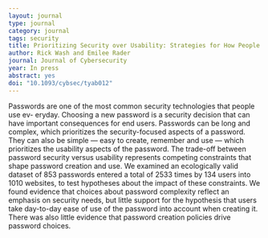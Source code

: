 ```yaml
---
layout: journal
type: journal
category: journal
tags: security
title: Prioritizing Security over Usability: Strategies for How People Choose Passwords
author: Rick Wash and Emilee Rader
journal: Journal of Cybersecurity
year: In press
abstract: yes
doi: "10.1093/cybsec/tyab012"
---
```


<!-- volume: 1
number: 1
file: "cybsec.tyv008.full.pdf"
link: "http://cybersecurity.oxfordjournals.org/content/early/2015/12/01/cybsec.tyv008.abstract?ijkey=zXmqzaCZUp0bJeD&keytype=ref"
-->

Passwords are one of the most common security technologies that people use ev- eryday. Choosing a new password is a security decision that can have important consequences for end users. Passwords can be long and complex, which prioritizes the security-focused aspects of a password. They can also be simple — easy to create, remember and use — which prioritizes the usability aspects of the password. The trade-off between password security versus usability represents competing constraints that shape password creation and use. We examined an ecologically valid dataset of 853 passwords entered a total of 2533 times by 134 users into 1010 websites, to test hypotheses about the impact of these constraints. We found evidence that choices about password complexity reflect an emphasis on security needs, but little support for the hypothesis that users take day-to-day ease of use of the password into account when creating it. There was also little evidence that password creation policies drive password choices.

